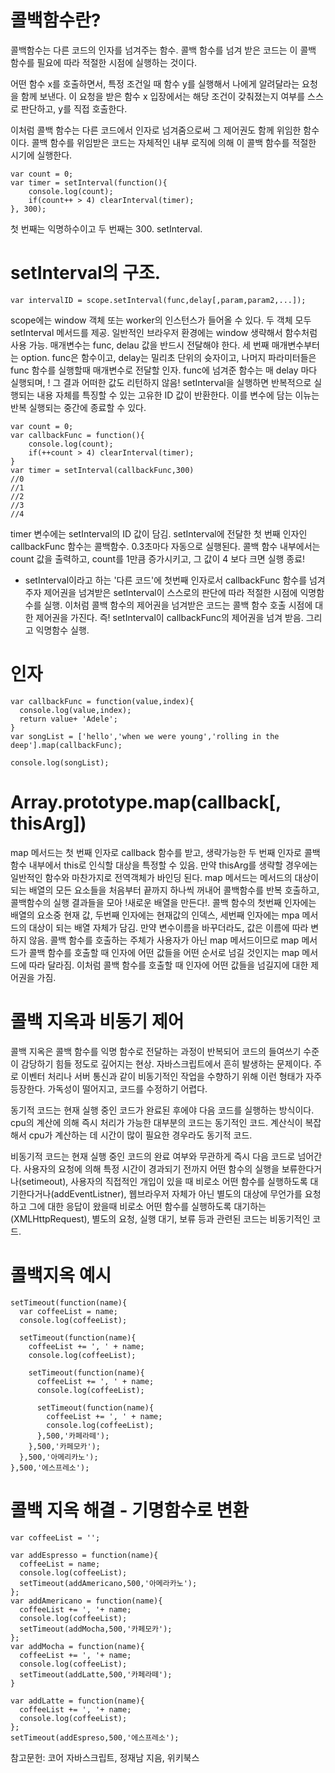 # 콜백함수란? 
콜백함수는 다른 코드의 인자를 넘겨주는 함수. 콜백 함수를 넘겨 받은 코드는 이 콜백 함수를 필요에 따라 적절한
시점에 실행하는 것이다. 

어떤 함수 x를 호출하면서, 특정 조건일 때 함수 y를 실행해서 나에게 알려달라는 요청을 함께 보낸다.
이 요청을 받은 함수 x 입장에서는 해당 조건이 갖춰졌는지 여부를 스스로 판단하고, y를 직접 호출한다. 

이처럼 콜백 함수는 다른 코드에서 인자로 넘겨줌으로써 그 제어권도 함께 위임한 함수이다. 콜백 함수를 위임받은 코드는 자체적인 내부 로직에 의해 이 콜백 함수를 적절한 시기에 실행한다.

```
var count = 0;
var timer = setInterval(function(){
    console.log(count);
    if(count++ > 4) clearInterval(timer);
}, 300);
```

첫 번째는 익명하수이고 두 번째는 300. setInterval.
# setInterval의 구조.
```
var intervalID = scope.setInterval(func,delay[,param,param2,...]);
```
scope에는 window 객체 또는 worker의 인스턴스가 들어올 수 있다. 두 객체 모두 setInterval 메서드를 제공. 일반적인 브라우저 환경에는 window 생략해서 함수처럼 사용 가능. 매개변수는 func, delau 값을 반드시 전달해야 한다. 세 번째 매개변수부터는 option. func은 함수이고, delay는 밀리초 단위의 슛자이고, 나머지 파라미터들은 func 함수를 실행할때 매개변수로 전달할 인자. func에 넘겨준 함수는 매 delay 마다 실행되며, 
! 그 결과 어떠한 값도 리턴하지 않음!
setInterval을 실행하면 반복적으로 실행되는 내용 자체를 특징할 수 있는 고유한 ID 값이 반환한다. 
이를 변수에 담는 이뉴는 반복 실행되는 중간에 종료할 수 있다. 

```
var count = 0;
var callbackFunc = function(){
    console.log(count);
    if(++count > 4) clearInterval(timer);
}
var timer = setInterval(callbackFunc,300)
//0
//1
//2
//3
//4
```
timer 변수에는 setInterval의 ID 값이 담김. setInterval에 전달한 첫 번째 인자인 callbackFunc 함수는 콜백함수. 0.3초마다 자동으로 실행된다. 콜백 함수 내부에서는 count 값을 출력하고, count를 1만큼 증가시키고, 그 값이 4 보다 크면 실행 종료! 

* setInterval이라고 하는 '다른 코드'에 첫번째 인자로서 callbackFunc 함수를 넘겨주자 제어권을 넘겨받은 setInterval이 스스로의 판단에 따라 적절한 시점에 익명함수를 실행. 이처럼 콜백 함수의 제어권을 넘겨받은 코드는 콜백 함수 호출 시점에 대한 제어권을 가진다. 
즉! setInterval이 callbackFunc의 제어권을 넘겨 받음. 그리고 익명함수 실행. 

# 인자 
```
var callbackFunc = function(value,index){
  console.log(value,index);
  return value+ 'Adele';
}
var songList = ['hello','when we were young','rolling in the deep'].map(callbackFunc);

console.log(songList);
```
# Array.prototype.map(callback[, thisArg])
map 메서드는 첫 번째 인자로 callback 함수를 받고, 생략가능한 두 번째 인자로 콜백 함수 내부에서 this로 인식할 대상을 특정할 수 있음. 만약 thisArg를 생략할 경우에는 일반적인 함수와 마찬가지로 전역객체가 바인딩 된다. map 메서드는 메서드의 대상이 되는 배열의 모든 요소들을 처음부터 끝까지 하나씩 꺼내어 콜백함수를 반복 호출하고, 콜백함수의 실행 결과들을 모아 !새로운 배열을 만든다!. 콜백 함수의 첫번째 인자에는 배열의 요소중 현재 값, 두번째 인자에는 현재값의 인덱스, 세번째 인자에는 mpa 메서드의 대상이 되는 배열 자체가 담김. 
만약 변수이름을 바꾸더라도, 값은 이름에 따라 변하지 않음. 
콜백 함수를 호출하는 주체가 사용자가 아닌 map 메서드이므로 map 메서드가 콜백 함수를 호출할 때 인자에 어떤
값들을 어떤 순서로 넘길 것인지는 map 메서드에 따라 달라짐. 이처럼 콜백 함수를 호출할 때 인자에 어떤 값들을 넘길지에 대한 제어권을 가짐. 

# 콜백 지옥과 비동기 제어
콜백 지옥은 콜백 함수를 익명 함수로 전달하는 과정이 반복되어 코드의 들여쓰기 수준이 감당하기 힘들 정도로 깊어지는 현상. 자바스크립트에서 흔히 발생하는 문제이다. 주로 이벤터 처리나 서버 통신과 같이 비동기적인 작업을 수향하기 위해 이런 형태가 자주 등장한다. 가독성이 떨어지고, 코드를 수정하기 어렵다. 

동기적 코드는 현재 실행 중인 코드가 완료된 후에야 다음 코드를 실행하는 방식이다. cpu의 계산에 의해 즉시 처리가 가능한 대부분의 코드는 동기적인 코드. 계산식이 복잡해서 cpu가 계산하는 데 시간이 많이 필요한 경우라도 동기적 코드. 

비동기적 코드는 현재 실행 중인 코드의 완료 여부와 무관하게 즉시 다음 코드로 넘어간다.  사용자의 요청에 의해 특정 시간이 경과되기 전까지 어떤 함수의 실행을 보류한다거나(setimeout), 사용자의 직접적인 개입이 있을 때 비로소 어떤 함수를 실행하도록 대기한다거나(addEventListner), 웹브라우저 자체가 아닌 별도의 대상에 무언가를 요청하고 그에 대한 응답이 왔을때 비로소 어떤 함수를 실행하도록 대기하는(XMLHttpRequest), 별도의 요청, 실행 대기, 보류 등과 관련된 코드는 비동기적인 코드. 

# 콜백지옥 예시 
```
setTimeout(function(name){
  var coffeeList = name;
  console.log(coffeeList);

  setTimeout(function(name){
    coffeeList += ', ' + name;
    console.log(coffeeList);

    setTimeout(function(name){
      coffeeList += ', ' + name;
      console.log(coffeeList);
          
      setTimeout(function(name){
        coffeeList += ', ' + name;
        console.log(coffeeList);
      },500,'카페라떼');
    },500,'카페모카'); 
  },500,'아메리카노');
},500,'에스프레소');

```
# 콜백 지옥 해결 - 기명함수로 변환

```
var coffeeList = '';

var addEspresso = function(name){
  coffeeList = name;
  console.log(coffeeList);
  setTimeout(addAmericano,500,'아메라카노');
};
var addAmericano = function(name){
  coffeeList += ', '+ name;
  console.log(coffeeList);
  setTimeout(addMocha,500,'카페모카');
};
var addMocha = function(name){
  coffeeList += ', '+ name;
  console.log(coffeeList);
  setTimeout(addLatte,500,'카페라떼');
}

var addLatte = function(name){
  coffeeList += ', '+ name;
  console.log(coffeeList);
};
setTimeout(addEspreso,500,'에스프레소');

```
참고문헌: 코어 자바스크립트, 정재남 지음, 위키북스



